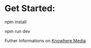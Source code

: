 Get Started:
============

npm install

npm run dev


Futher Informations on <a href="https://knowhere-media.de">Knowhere Media</a>
